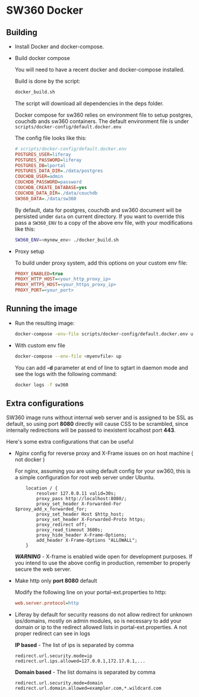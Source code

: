 # SW360 Docker

## Building

* Install Docker and docker-compose.
* Build docker compose

    You will need to have a recent docker and docker-compose installed.

    Build is done by the script:

    ```sh
    docker_build.sh
    ```

    The script will download all dependencies in the deps folder.

    Docker compose for sw360 relies on environment file to setup postgres, couchdb ands sw360 containers.
    The default environment file is under `scripts/docker-config/default.docker.env`

    The config file looks like this:

    ```ini
    # scripts/docker-config/default.docker.env
    POSTGRES_USER=liferay
    POSTGRES_PASSWORD=liferay
    POSTGRES_DB=lportal
    POSTGRES_DATA_DIR=./data/postgres
    COUCHDB_USER=admin
    COUCHDB_PASSWORD=password
    COUCHDB_CREATE_DATABASE=yes
    COUCHDB_DATA_DIR=./data/couchdb
    SW360_DATA=./data/sw360
    ```

    By default, data for postgres, couchdb and sw360 document will be persisted under `data` on current directory. If you want to override this pass a `SW360_ENV` to a copy of the above env file, with your modifications like this:

    ```sh
    SW360_ENV=<mynew_env> ./docker_build.sh
    ```

* Proxy setup

    To build under proxy system, add this options on your custom env file:

    ```ini
    PROXY_ENABLED=true
    PROXY_HTTP_HOST=<your_http_proxy_ip>
    PROXY_HTTPS_HOST=<your_https_proxy_ip>
    PROXY_PORT=<your_port>
    ```

## Running the image

* Run the resulting image:

    ```sh
    docker-compose -env-file scripts/docker-config/default.docker.env up
    ```

* With custom env file

    ```sh
    docker-compose --env-file <myenvfile> up
    ```

    You can add **-d** parameter at end of line to sgtart in daemon mode and see the logs with the following command:

    ```sh
    docker logs -f sw360
    ```

## Extra configurations

SW360 image runs without internal web server and is assigned to be SSL as default, so using port **8080** directly will cause CSS to be scrambled, since internally redirections will be passed to inexistent localhost port **443**. 

Here's some extra configurations that can be useful

* *Nginx* config for reverse proxy and X-Frame issues on on host machine ( not docker )

    For nginx, assuming you are using default config for your sw360, this is a simple configuration for root web server under Ubuntu.

    ```nginx
        location / {
            resolver 127.0.0.11 valid=30s;
            proxy_pass http://localhost:8080/;
            proxy_set_header X-Forwarded-For $proxy_add_x_forwarded_for;
            proxy_set_header Host $http_host;
            proxy_set_header X-Forwarded-Proto https;
            proxy_redirect off;
            proxy_read_timeout 3600s;
            proxy_hide_header X-Frame-Options;
            add_header X-Frame-Options "ALLOWALL";
        }
    ```

    ***WARNING*** - X-frame is enabled wide open for development purposes. If you intend to use the above config in production, remember to properly secure the web server.

* Make http only **port 8080** default

    Modify the following line on your portal-ext.properties to http:

    ```ini
    web.server.protocol=http
    ```

* Liferay by default for security reasons do not allow redirect for unknown ips/domains, mostly on admin modules, so is necessary to add your domain or ip to the redirect allowed lists in portal-ext.properties.
A not proper redirect can see in logs

    **IP based** - The list of ips is separated by comma
    ```
    redirect.url.security.mode=ip
    redirect.url.ips.allowed=127.0.0.1,172.17.0.1,...

    ```

    **Domain based** - The list domains is separated by comma
    ```
    redirect.url.security.mode=domain
    redirect.url.domain.allowed=exampler.com,*.wildcard.com

    ```
